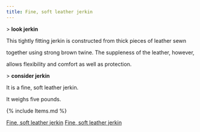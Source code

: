 ```yaml
---
title: Fine, soft leather jerkin
---
```


\> **look jerkin**

This tightly fitting jerkin is constructed from thick pieces of leather
sewn

together using strong brown twine. The suppleness of the leather,
however,

allows flexibility and comfort as well as protection.

\> **consider jerkin**

It is a fine, soft leather jerkin.

It weighs five pounds.

{% include Items.md %}

[Fine, soft leather jerkin](Category:_Leather_equipment "wikilink")
[Fine, soft leather jerkin](Category:_Body_items "wikilink")
